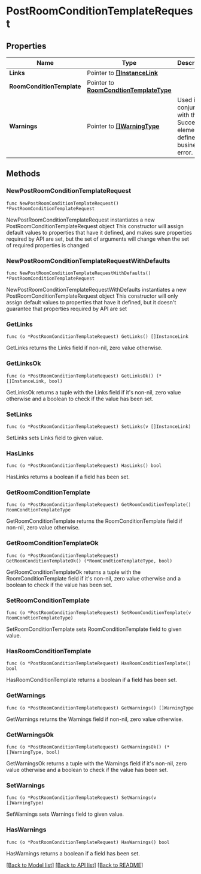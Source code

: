 # PostRoomConditionTemplateRequest

## Properties

Name | Type | Description | Notes
------------ | ------------- | ------------- | -------------
**Links** | Pointer to [**[]InstanceLink**](InstanceLink.md) |  | [optional] 
**RoomConditionTemplate** | Pointer to [**RoomCondtionTemplateType**](RoomCondtionTemplateType.md) |  | [optional] 
**Warnings** | Pointer to [**[]WarningType**](WarningType.md) | Used in conjunction with the Success element to define a business error. | [optional] 

## Methods

### NewPostRoomConditionTemplateRequest

`func NewPostRoomConditionTemplateRequest() *PostRoomConditionTemplateRequest`

NewPostRoomConditionTemplateRequest instantiates a new PostRoomConditionTemplateRequest object
This constructor will assign default values to properties that have it defined,
and makes sure properties required by API are set, but the set of arguments
will change when the set of required properties is changed

### NewPostRoomConditionTemplateRequestWithDefaults

`func NewPostRoomConditionTemplateRequestWithDefaults() *PostRoomConditionTemplateRequest`

NewPostRoomConditionTemplateRequestWithDefaults instantiates a new PostRoomConditionTemplateRequest object
This constructor will only assign default values to properties that have it defined,
but it doesn't guarantee that properties required by API are set

### GetLinks

`func (o *PostRoomConditionTemplateRequest) GetLinks() []InstanceLink`

GetLinks returns the Links field if non-nil, zero value otherwise.

### GetLinksOk

`func (o *PostRoomConditionTemplateRequest) GetLinksOk() (*[]InstanceLink, bool)`

GetLinksOk returns a tuple with the Links field if it's non-nil, zero value otherwise
and a boolean to check if the value has been set.

### SetLinks

`func (o *PostRoomConditionTemplateRequest) SetLinks(v []InstanceLink)`

SetLinks sets Links field to given value.

### HasLinks

`func (o *PostRoomConditionTemplateRequest) HasLinks() bool`

HasLinks returns a boolean if a field has been set.

### GetRoomConditionTemplate

`func (o *PostRoomConditionTemplateRequest) GetRoomConditionTemplate() RoomCondtionTemplateType`

GetRoomConditionTemplate returns the RoomConditionTemplate field if non-nil, zero value otherwise.

### GetRoomConditionTemplateOk

`func (o *PostRoomConditionTemplateRequest) GetRoomConditionTemplateOk() (*RoomCondtionTemplateType, bool)`

GetRoomConditionTemplateOk returns a tuple with the RoomConditionTemplate field if it's non-nil, zero value otherwise
and a boolean to check if the value has been set.

### SetRoomConditionTemplate

`func (o *PostRoomConditionTemplateRequest) SetRoomConditionTemplate(v RoomCondtionTemplateType)`

SetRoomConditionTemplate sets RoomConditionTemplate field to given value.

### HasRoomConditionTemplate

`func (o *PostRoomConditionTemplateRequest) HasRoomConditionTemplate() bool`

HasRoomConditionTemplate returns a boolean if a field has been set.

### GetWarnings

`func (o *PostRoomConditionTemplateRequest) GetWarnings() []WarningType`

GetWarnings returns the Warnings field if non-nil, zero value otherwise.

### GetWarningsOk

`func (o *PostRoomConditionTemplateRequest) GetWarningsOk() (*[]WarningType, bool)`

GetWarningsOk returns a tuple with the Warnings field if it's non-nil, zero value otherwise
and a boolean to check if the value has been set.

### SetWarnings

`func (o *PostRoomConditionTemplateRequest) SetWarnings(v []WarningType)`

SetWarnings sets Warnings field to given value.

### HasWarnings

`func (o *PostRoomConditionTemplateRequest) HasWarnings() bool`

HasWarnings returns a boolean if a field has been set.


[[Back to Model list]](../README.md#documentation-for-models) [[Back to API list]](../README.md#documentation-for-api-endpoints) [[Back to README]](../README.md)


